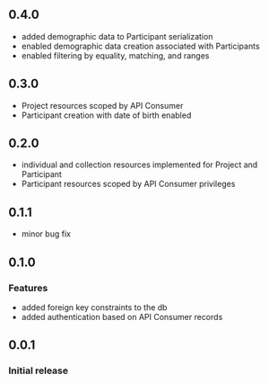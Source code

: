 ## 0.4.0

  * added demographic data to Participant serialization
  * enabled demographic data creation associated with Participants
  * enabled filtering by equality, matching, and ranges

## 0.3.0

  * Project resources scoped by API Consumer
  * Participant creation with date of birth enabled

## 0.2.0

  * individual and collection resources implemented for Project and Participant
  * Participant resources scoped by API Consumer privileges

## 0.1.1

  * minor bug fix

## 0.1.0

### Features

  * added foreign key constraints to the db
  * added authentication based on API Consumer records

## 0.0.1

### Initial release
